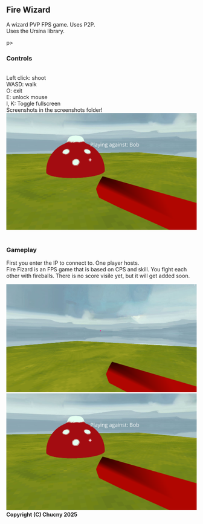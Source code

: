 <!doctype html>
<html>
<head><h2> Fire Wizard</h2></head>
<body>
<p>
A wizard PVP FPS game. Uses P2P.<br>
Uses the Ursina library.</p>p><br>
<h3>Controls</h3><br>
Left click: shoot <br>
WASD: walk
<br>
O: exit
<br>
E: unlock mouse<br> I, K: Toggle fullscreen <br> Screenshots in the screenshots folder!
<br><img src="/Screenshots/Screenshot_4.png" style="width:500px,height:500px;"></img>
<br><br>
<h3>Gameplay</h3>
<p>First you enter the IP to connect to. One player hosts. <br>
Fire Fizard is an FPS game that is based on CPS and skill. You fight each other with fireballs. There is no score visile yet, but it will get added soon. </p>
<img src="/Screenshots/Screenshot_1.png" style="width:500px,height:500px;"></img><br>
<img src="/Screenshots/Screenshot_2.png"></img>
<strong>
Copyright (C) Chucny 2025</strong>
</body>
</html>
